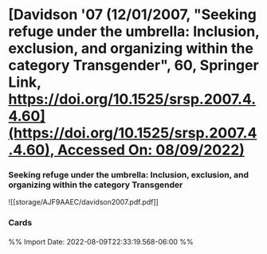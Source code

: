 # [**Davidson** **'07** (12/01/2007, "Seeking refuge under the umbrella: Inclusion, exclusion, and organizing within the category Transgender", 60, Springer Link, [https://doi.org/10.1525/srsp.2007.4.4.60](https://doi.org/10.1525/srsp.2007.4.4.60), Accessed On: 08/09/2022)](zotero://select/library/items/K5BDN5PM)

### Seeking refuge under the umbrella: Inclusion, exclusion, and organizing within the category Transgender
![[storage/AJF9AAEC/davidson2007.pdf.pdf]]

### Cards
#### 

%% Import Date: 2022-08-09T22:33:19.568-06:00 %%
